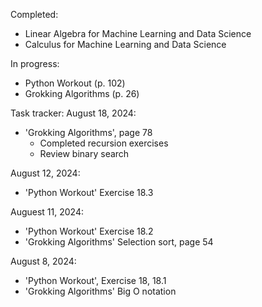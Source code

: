 Completed:
- Linear Algebra for Machine Learning and Data Science
- Calculus for Machine Learning and Data Science

In progress:
- Python Workout (p. 102)
- Grokking Algorithms (p. 26)

Task tracker:
August 18, 2024:
  - 'Grokking Algorithms', page 78
    - Completed recursion exercises
    - Review binary search

August 12, 2024:
  - 'Python Workout' Exercise 18.3

Auguest 11, 2024:
  - 'Python Workout' Exercise 18.2
  - 'Grokking Algorithms' Selection sort, page 54

August 8, 2024:
  - 'Python Workout', Exercise 18, 18.1
  - 'Grokking Algorithms' Big O notation